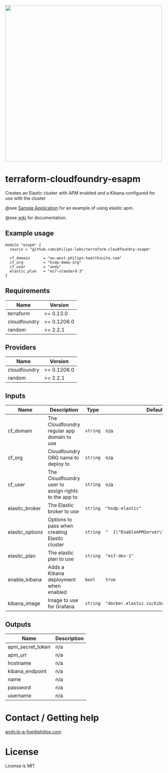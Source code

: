 <img src="https://cdn.rawgit.com/hashicorp/terraform-website/master/content/source/assets/images/logo-hashicorp.svg" width="500px">

# terraform-cloudfoundry-esapm
Creates an Elastic cluster with APM enabled and a Kibana configured for use with the cluster

@see [Sample Application](https://github.com/ps-sarath/sre-demo-springboot) for an example of using 
elastic apm.

@see [wiki](https://github.com/ps-sarath/terraform-cloudfoundry-esapm/wiki) for documentation.
## Example usage

```hcl
module "esapm" {
  source = "github.com/philips-labs/terraform-cloudfoundry-esapm"

  cf_domain      = "eu-west.philips-healthsuite.com"
  cf_org         = "hsdp-demo-org"
  cf_user        = "andy"
  elastic_plan   = "es7-standard-3"
}
```

## Requirements

| Name | Version |
|------|---------|
| terraform | >= 0.13.0 |
| cloudfoundry | >= 0.1206.0 |
| random | >= 2.2.1 |

## Providers

| Name | Version |
|------|---------|
| cloudfoundry | >= 0.1206.0 |
| random | >= 2.2.1 |

## Inputs

| Name | Description | Type | Default | Required |
|------|-------------|------|---------|:--------:|
| cf\_domain | The Cloudfoundry regular app domain to use | `string` | n/a | yes |
| cf\_org | Cloudfoundry ORG name to deploy to | `string` | n/a | yes |
| cf\_user | The Cloudfoundry user to assign rights to the app to | `string` | n/a | yes |
| elastic\_broker | The Elastic broker to use | `string` | `"hsdp-elastic"` | no |
| elastic\_options | Options to pass when creating Elastic cluster | `string` | `"  {\"EnableAPMServer\": true}\n"` | no |
| elastic\_plan | The elastic plan to use | `string` | `"es7-dev-1"` | no |
| enable\_kibana | Adds a Kibana deployment when enabled | `bool` | `true` | no |
| kibana\_image | Image to use for Grafana | `string` | `"docker.elastic.co/kibana/kibana:7.7.1"` | no |

## Outputs

| Name | Description |
|------|-------------|
| apm\_secret\_token | n/a |
| apm\_url | n/a |
| hostname | n/a |
| kibana\_endpoint | n/a |
| name | n/a |
| password | n/a |
| username | n/a |

# Contact / Getting help
andy.lo-a-foe@philips.com

# License
License is MIT
